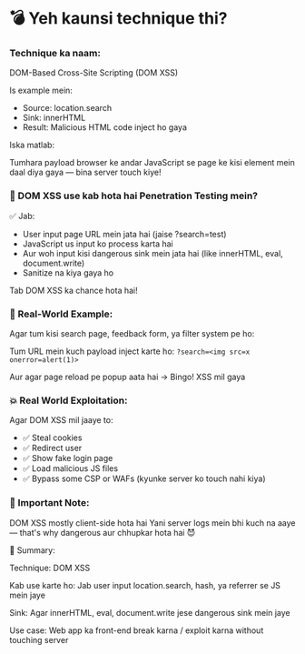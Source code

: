 # 💣 Yeh kaunsi technique thi?

### Technique ka naam:
DOM-Based Cross-Site Scripting (DOM XSS)

Is example mein:

- Source: location.search
- Sink: innerHTML
- Result: Malicious HTML code inject ho gaya

Iska matlab:

Tumhara payload browser ke andar JavaScript se page ke kisi element mein daal diya gaya — bina server touch kiye!

### 📌 DOM XSS use kab hota hai Penetration Testing mein?

✅ Jab:
- User input page URL mein jata hai (jaise ?search=test)
- JavaScript us input ko process karta hai
- Aur woh input kisi dangerous sink mein jata hai (like innerHTML, eval, document.write)
- Sanitize na kiya gaya ho

Tab DOM XSS ka chance hota hai!

### 🎯 Real-World Example:
Agar tum kisi search page, feedback form, ya filter system pe ho:

Tum URL mein kuch payload inject karte ho:
```?search=<img src=x onerror=alert(1)>```

Aur agar page reload pe popup aata hai → Bingo! XSS mil gaya

### 💥 Real World Exploitation:
Agar DOM XSS mil jaaye to:

- ✅ Steal cookies
- ✅ Redirect user
- ✅ Show fake login page
- ✅ Load malicious JS files
- ✅ Bypass some CSP or WAFs (kyunke server ko touch nahi kiya)

### 🔐 Important Note:
DOM XSS mostly client-side hota hai
Yani server logs mein bhi kuch na aaye — that's why dangerous aur chhupkar hota hai 😈

📘 Summary:

Technique: DOM XSS

Kab use karte ho: Jab user input location.search, hash, ya referrer se JS mein jaye

Sink: Agar innerHTML, eval, document.write jese dangerous sink mein jaye

Use case: Web app ka front-end break karna / exploit karna without touching server

